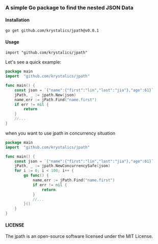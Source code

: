 ### A simple Go package to find the nested JSON Data

#### Installation
```
go get github.com/krystalics/jpath@v0.0.1
```

#### Usage
```
import "github.com/krystalics/jpath"
```

Let's see a quick example:

```go
package main
import  "github.com/krystalics/jpath"

func main() {
	const json = `{"name":{"first":"lin","last":"jia"},"age":61}`
	jPath, _ := jpath.New(json)
	name,err := jPath.Find("name.first")
	if err != nil {
		return
	}
	//...
}
```

when you want to use jpath in concurrency situation
```go
package main
import  "github.com/krystalics/jpath"

func main() {
	const json = `{"name":{"first":"lin","last":"jia"},"age":61}`
	jPath, _ := jpath.NewConcurrencySafe(json)
	for i := 0; i < 100; i++ {
		go func() {
			name,err := jPath.Find("name.first")
			if err != nil {
				return
			}
			//...
		}()
	}
}
```

#### LICENSE
The jpath is an open-source software licensed under the MIT License.
